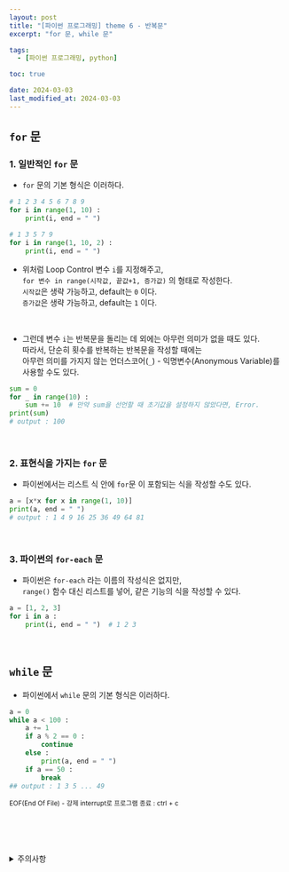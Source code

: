 ```yaml
---
layout: post
title: "[파이썬 프로그래밍] theme 6 - 반복문"
excerpt: "for 문, while 문"

tags:
  - [파이썬 프로그래밍, python]

toc: true

date: 2024-03-03
last_modified_at: 2024-03-03
---
```

## `for` 문
### 1. 일반적인 `for` 문
- `for` 문의 기본 형식은 이러하다.  

```python
# 1 2 3 4 5 6 7 8 9
for i in range(1, 10) :
    print(i, end = " ")

# 1 3 5 7 9
for i in range(1, 10, 2) :
    print(i, end = " ")
```

- 위처럼 Loop Control 변수 `i`를 지정해주고,  
`for 변수 in range(시작값, 끝값+1, 증가값)` 의 형태로 작성한다.  
`시작값`은 생략 가능하고, default는 `0` 이다.  
`증가값`은 생략 가능하고, default는 `1` 이다.  
<br>

- 그런데 변수 `i`는 반복문을 돌리는 데 외에는 아무런 의미가 없을 때도 있다.  
따라서, 단순히 횟수를 반복하는 반복문을 작성할 때에는  
아무런 의미를 가지지 않는 언더스코어(`_`) - 익명변수(Anonymous Variable)를 사용할 수도 있다.  

```python
sum = 0
for _ in range(10) :
    sum += 10  # 만약 sum을 선언할 때 초기값을 설정하지 않았다면, Error.
print(sum)
# output : 100
```

<br>

### 2. 표현식을 가지는 `for` 문
- 파이썬에서는 리스트 식 안에 `for`문 이 포함되는 식을 작성할 수도 있다.

```python
a = [x*x for x in range(1, 10)]
print(a, end = " ")
# output : 1 4 9 16 25 36 49 64 81
```

<br>

### 3. 파이썬의 `for-each` 문
- 파이썬은 `for-each` 라는 이름의 작성식은 없지만,  
`range()` 함수 대신 리스트를 넣어, 같은 기능의 식을 작성할 수 있다. 

```python
a = [1, 2, 3]
for i in a :
    print(i, end = " ")  # 1 2 3
```

<br>

## `while` 문
- 파이썬에서 `while` 문의 기본 형식은 이러하다.

```python
a = 0
while a < 100 :
    a += 1
    if a % 2 == 0 :
        continue
    else :
        print(a, end = " ")
    if a == 50 :
        break
## output : 1 3 5 ... 49
```

<sub> EOF(End Of File) - 강제 interrupt로 프로그램 종료 : ctrl + c

<br>
<br>
<br>
<br>
<details>
<summary>주의사항</summary>
<div markdown="1">

이 포스팅은 강원대학교 이헌길 교수님의 파이썬 프로그래밍 수업을 들으며 내용을 정리 한 것입니다.  
수업 내용에 대한 저작권은 교수님께 있으니,  
다른 곳으로의 무분별한 내용 복사를 자제해 주세요.

</div>
</details> 